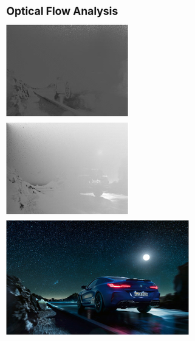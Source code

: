 # Optical Flow Analysis

![](./amplitude-changes.gif)

![](./temporal-changes.gif)

![](./analysis/vehicle.jpg)

